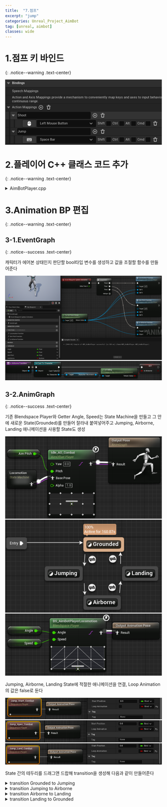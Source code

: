 ```yaml
---
title:  "7.점프"
excerpt: "jump"
categories: Unreal_Project_AimBot
tag: [unreal, aimbot]
classes: wide
---
```


# 1.점프 키 바인드
{: .notice--warning .text-center}

<img src="/img/unreal/aimbot/7_jump/bind.png"/>

# 2.플레이어 C++ 클래스 코드 추가
{: .notice--warning .text-center}

<details>
<summary>AimBotPlayer.cpp</summary>
<div markdown="1">

```cpp
void AAimBotPlayer::SetupPlayerInputComponent(UInputComponent* PlayerInputComponent)
{
	Super::SetupPlayerInputComponent(PlayerInputComponent);

	PlayerInputComponent->BindAction(TEXT("Jump"), EInputEvent::IE_Pressed, this, &ACharacter::Jump);
}
```

</div>
</details>

# 3.Animation BP 편집
{: .notice--warning .text-center}

## 3-1.EventGraph
{: .notice--success .text-center}

캐릭터가 에어본 상태인지 판단할 bool타입 변수를 생성하고 값을 조절할 함수를 만들어준다

<img src="/img/unreal/aimbot/7_jump/EventGraph.png"/>

<img src="/img/unreal/aimbot/7_jump/EventGraphAirborne.png"/>

## 3-2.AnimGraph
{: .notice--success .text-center}

기존 Blendspace Player와 Getter Angle, Speed는 State Machine을 만들고 그 안에 새로운 State(Grounded)를 만들어 잘라내 붙여넣어주고 Jumping, Airborne, Landing 애니메이션을 사용할 State도 생성

<img src="/img/unreal/aimbot/7_jump/AnimGraph.png"/>

<img src="/img/unreal/aimbot/7_jump/AnimGraphLocomotion.png"/>

<img src="/img/unreal/aimbot/7_jump/AnimGraphGrounded.png"/>

 Jumping, Airborne, Landing State에 적절한 애니메이션을 연결, Loop Animation의 값은 false로 둔다

<img src="/img/unreal/aimbot/7_jump/AnimGraphJumping.png"/>

<img src="/img/unreal/aimbot/7_jump/AnimGraphAirborne.png"/>

<img src="/img/unreal/aimbot/7_jump/AnimGraphLanding.png"/>

State 간의 테두리를 드래그앤 드랍해 transition을 생성해 다음과 같이 만들어준다

<details>
<summary>transition Grounded to Jumping</summary>
<div markdown="1">

<img src="/img/unreal/aimbot/7_jump/transitionGtoJ.png"/>

<img src="/img/unreal/aimbot/7_jump/transitionGtoJ2.png"/>

</div>
</details>

<details>
<summary>transition Jumping to Airborne</summary>
<div markdown="1">

Transition >Automatic Rule Based on Sequence Player in State = true<br>
Blend Settings >Duration = 0.01

<img src="/img/unreal/aimbot/7_jump/transitionJtoA.png"/>

</div>
</details>

<details>
<summary>transition Airborne to Landing</summary>
<div markdown="1">

<img src="/img/unreal/aimbot/7_jump/transitionAtoL.png"/>

<img src="/img/unreal/aimbot/7_jump/transitionAtoL2.png"/>

</div>
</details>

<details>
<summary>transition Landing to Grounded</summary>
<div markdown="1">

Transition >Automatic Rule Based on Sequence Player in State = true<br>
Blend Settings >Mode = Exp Out

<img src="/img/unreal/aimbot/7_jump/transitionLtoG.png"/>

</div>
</details>